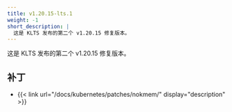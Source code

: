 ```yaml
---
title: v1.20.15-lts.1
weight: -1
short_description: |
  这是 KLTS 发布的第二个 v1.20.15 修复版本。
---
```


这是 KLTS 发布的第二个 v1.20.15 修复版本。

## 补丁

- {{< link url="/docs/kubernetes/patches/nokmem/" display="description" >}}
